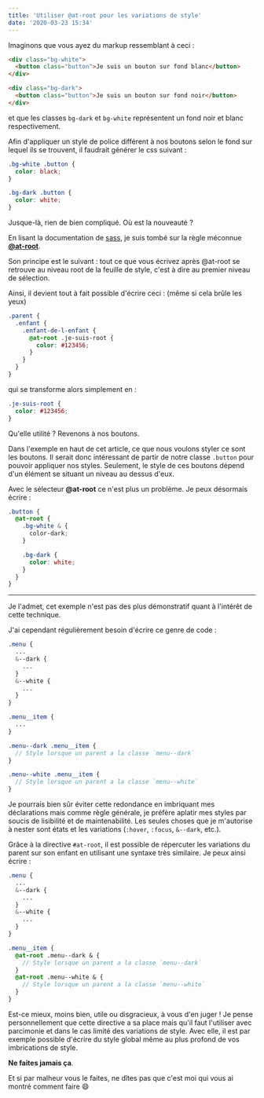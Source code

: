 ```yaml
---
title: 'Utiliser @at-root pour les variations de style'
date: '2020-03-23 15:34'
---
```


Imaginons que vous ayez du markup ressemblant à ceci :

```html
<div class="bg-white">
  <button class="button">Je suis un bouton sur fond blanc</button>
</div>

<div class="bg-dark">
  <button class="button">Je suis un bouton sur fond noir</button>
</div>
```

et que les classes `bg-dark` et `bg-white` représentent un fond noir et blanc respectivement.

Afin d'appliquer un style de police différent à nos boutons selon le fond sur lequel ils se trouvent, il faudrait générer le css suivant :

```css
.bg-white .button {
  color: black;
}

.bg-dark .button {
  color: white;
}
```

Jusque-là, rien de bien compliqué. Où est la nouveauté ?

En lisant la documentation de [sass](https://sass-lang.com/), je suis tombé sur la règle méconnue **[@at-root](https://sass-lang.com/documentation/at-rules/at-root)**.

Son principe est le suivant : tout ce que vous écrivez après @at-root se retrouve au niveau root de la feuille de style, c'est à dire au premier niveau de sélection.

Ainsi, il devient tout à fait possible d'écrire ceci : (même si cela brûle les yeux)

```scss
.parent {
  .enfant {
    .enfant-de-l-enfant {
      @at-root .je-suis-root {
        color: #123456;
      }
    }
  }
}
```

qui se transforme alors simplement en :

```css
.je-suis-root {
  color: #123456;
}
```

Qu'elle utilité ? Revenons à nos boutons.

Dans l'exemple en haut de cet article, ce que nous voulons styler ce sont les boutons. Il serait donc intéressant de partir de notre classe `.button` pour pouvoir appliquer nos styles. Seulement, le style de ces boutons dépend d'un élément se situant un niveau au dessus d'eux.

Avec le sélecteur **@at-root** ce n'est plus un problème. Je peux désormais écrire :

```scss
.button {
  @at-root {
    .bg-white & {
      color-dark;
    }

    .bg-dark {
      color: white;
    }
  }
}
```

---

Je l'admet, cet exemple n'est pas des plus démonstratif quant à l'intérêt de cette technique.

J'ai cependant régulièrement besoin d'écrire ce genre de code :

```scss
.menu {
  ...
  &--dark {
    ...
  }
  &--white {
    ...
  }
}

.menu__item {
  ...
}

.menu--dark .menu__item {
  // Style lorsque un parent a la classe `menu--dark`
}

.menu--white .menu__item {
  // Style lorsque un parent a la classe `menu--white`
}

```

Je pourrais bien sûr éviter cette redondance en imbriquant mes déclarations mais comme règle générale, je préfère aplatir mes styles par soucis de lisibilité et de maintenabilité. Les seules choses que je m'autorise à nester sont états et les variations (`:hover`, `:focus`, `&--dark`, etc.).

Grâce à la directive `#at-root`, il est possible de répercuter les variations du parent sur son enfant en utilisant une syntaxe très similaire. Je peux ainsi écrire :

```scss
.menu {
  ...
  &--dark {
    ...
  }
  &--white {
    ...
  }
}

.menu__item {
  @at-root .menu--dark & {
    // Style lorsque un parent a la classe `menu--dark`
  }
  @at-root .menu--white & {
    // Style lorsque un parent a la classe `menu--white`
  }
}
```

Est-ce mieux, moins bien, utile ou disgracieux, à vous d'en juger ! Je pense personnellement que cette directive a sa place mais qu'il faut l'utiliser avec parcimonie et dans le cas limité des variations de style. Avec elle, il est par exemple possible d'écrire du style global même au plus profond de vos imbrications de style.

**Ne faites jamais ça**.

Et si par malheur vous le faites, ne dîtes pas que c'est moi qui vous ai montré comment faire 😄
